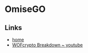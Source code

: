 # OmiseGO

## Links
- [home](https://goo.gl/thUpYQ)
- [WOFcrypto Breakdown ~ youtube](https://goo.gl/2oyhGk)

